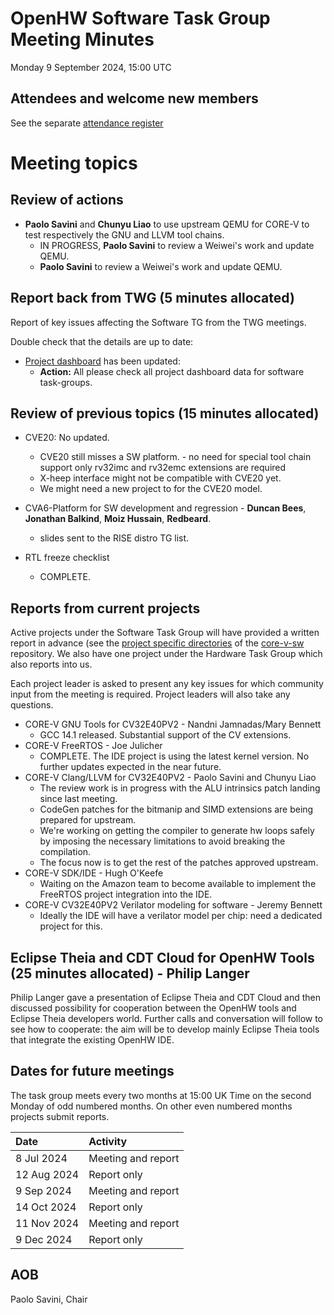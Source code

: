 # OpenHW Software Task Group Meeting Minutes

Monday 9 September 2024, 15:00 UTC

## Attendees and welcome new members

See the separate [attendance register](https://github.com/openhwgroup/programs/blob/master/TWG-and-TG-Attendance-Tracking/TGSoftware_Attendance_2024.md)

# Meeting topics

## Review of actions

- **Paolo Savini** and **Chunyu Liao** to use upstream QEMU for CORE-V to test respectively the GNU and LLVM tool chains.
  - IN PROGRESS, **Paolo Savini** to review a Weiwei's work and update QEMU.
  - **Paolo Savini** to review a Weiwei's work and update QEMU.

## Report back from TWG (5 minutes allocated)

Report of key issues affecting the Software TG from the TWG meetings.

Double check that the details are up to date:
- [Project dashboard](https://github.com/openhwgroup/programs/blob/master/dashboard/Dashboard_SpreadSheetFriendly.md) has been updated:
  - **Action:** All please check all project dashboard data for software task-groups.

## Review of previous topics (15 minutes allocated)

- CVE20: No updated.
  - CVE20 still misses a SW platform.
        - no need for special tool chain support only rv32imc and rv32emc extensions are required
  - X-heep interface might not be compatible with CVE20 yet.
  - We might need a new project to for the CVE20 model.

- CVA6-Platform for SW development and regression - **Duncan Bees**, **Jonathan Balkind**, **Moiz Hussain**, **Redbeard**.
  - slides sent to the RISE distro TG list.

- RTL freeze checklist
  - COMPLETE.

## Reports from current projects

Active projects under the Software Task Group will have provided a written report in advance (see the [project specific directories](https://github.com/openhwgroup/core-v-sw/blob/master/projects) of the [core-v-sw](https://github.com/openhwgroup/core-v-sw) repository. We also have one project under the Hardware Task Group which also reports into us.

Each project leader is asked to present any key issues for which community input from the meeting is required.  Project leaders will also take any questions.

- CORE-V GNU Tools for CV32E40PV2 - Nandni Jamnadas/Mary Bennett
  - GCC 14.1 released. Substantial support of the CV extensions.
- CORE-V FreeRTOS - Joe Julicher
  - COMPLETE. The IDE project is using the latest kernel version. No further updates expected in the near future.
- CORE-V Clang/LLVM for CV32E40PV2 - Paolo Savini and Chunyu Liao
  - The review work is in progress with the ALU intrinsics patch landing since last meeting.
  - CodeGen patches for the bitmanip and SIMD extensions are being prepared for upstream.
  - We're working on getting the compiler to generate hw loops safely by
    imposing the necessary limitations to avoid breaking the compilation.
  - The focus now is to get the rest of the patches approved upstream.
- CORE-V SDK/IDE - Hugh O'Keefe
  - Waiting on the Amazon team to become available to implement the FreeRTOS
    project integration into the IDE.
- CORE-V CV32E40PV2 Verilator modeling for software - Jeremy Bennett
  - Ideally the IDE will have a verilator model per chip: need a dedicated project for this.

## Eclipse Theia and CDT Cloud for OpenHW Tools (25 minutes allocated) - **Philip Langer**

Philip Langer gave a presentation of Eclipse Theia and CDT Cloud and then discussed possibility for cooperation between the OpenHW tools and Eclipse Theia developers world.
Further calls and conversation will follow to see how to cooperate: the aim will be to develop mainly Eclipse Theia tools that integrate the existing OpenHW IDE.

## Dates for future meetings

The task group meets every two months at 15:00 UK Time on the second Monday of odd numbered months.  On other even numbered months projects submit reports.

| Date        | Activity                              |
| :---------- | :------------------------------------ |
|  8 Jul 2024 | Meeting and report                    |
| 12 Aug 2024 | Report only                           |
|  9 Sep 2024 | Meeting and report                    |
| 14 Oct 2024 | Report only                           |
| 11 Nov 2024 | Meeting and report                    |
|  9 Dec 2024 | Report only                           |

## AOB


Paolo Savini, Chair
